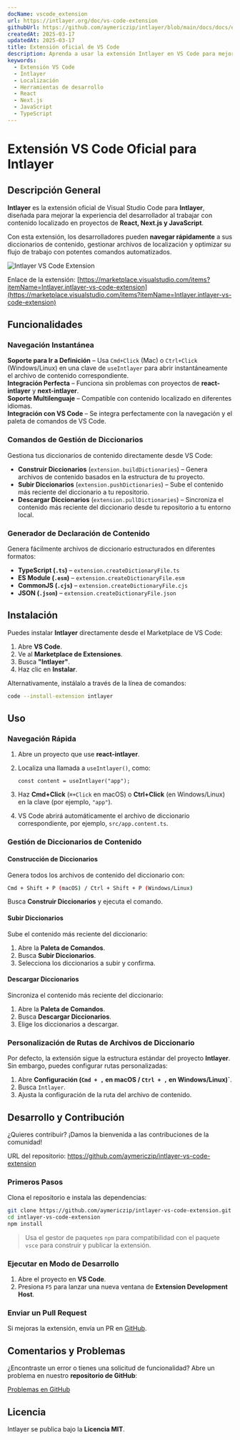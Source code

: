 ```yaml
---
docName: vscode_extension
url: https://intlayer.org/doc/vs-code-extension
githubUrl: https://github.com/aymericzip/intlayer/blob/main/docs/docs/en/vs_code_extension.md
createdAt: 2025-03-17
updatedAt: 2025-03-17
title: Extensión oficial de VS Code
description: Aprenda a usar la extensión Intlayer en VS Code para mejorar su flujo de trabajo. Navegue rápidamente entre los contenidos localizados y administre sus diccionarios de manera eficiente.
keywords:
  - Extensión VS Code
  - Intlayer
  - Localización
  - Herramientas de desarrollo
  - React
  - Next.js
  - JavaScript
  - TypeScript
---
```


# Extensión VS Code Oficial para Intlayer

## Descripción General

**Intlayer** es la extensión oficial de Visual Studio Code para **Intlayer**, diseñada para mejorar la experiencia del desarrollador al trabajar con contenido localizado en proyectos de **React, Next.js y JavaScript**.

Con esta extensión, los desarrolladores pueden **navegar rápidamente** a sus diccionarios de contenido, gestionar archivos de localización y optimizar su flujo de trabajo con potentes comandos automatizados.

![Intlayer VS Code Extension](https://github.com/aymericzip/intlayer/blob/main/docs/assets/vs_code_extension_demo.gif)

Enlace de la extensión: [https://marketplace.visualstudio.com/items?itemName=Intlayer.intlayer-vs-code-extension](https://marketplace.visualstudio.com/items?itemName=Intlayer.intlayer-vs-code-extension)

## Funcionalidades

### Navegación Instantánea

**Soporte para Ir a Definición** – Usa `Cmd+Click` (Mac) o `Ctrl+Click` (Windows/Linux) en una clave de `useIntlayer` para abrir instantáneamente el archivo de contenido correspondiente.  
**Integración Perfecta** – Funciona sin problemas con proyectos de **react-intlayer** y **next-intlayer**.  
**Soporte Multilenguaje** – Compatible con contenido localizado en diferentes idiomas.  
**Integración con VS Code** – Se integra perfectamente con la navegación y el paleta de comandos de VS Code.

### Comandos de Gestión de Diccionarios

Gestiona tus diccionarios de contenido directamente desde VS Code:

- **Construir Diccionarios** (`extension.buildDictionaries`) – Genera archivos de contenido basados en la estructura de tu proyecto.
- **Subir Diccionarios** (`extension.pushDictionaries`) – Sube el contenido más reciente del diccionario a tu repositorio.
- **Descargar Diccionarios** (`extension.pullDictionaries`) – Sincroniza el contenido más reciente del diccionario desde tu repositorio a tu entorno local.

### Generador de Declaración de Contenido

Genera fácilmente archivos de diccionario estructurados en diferentes formatos:

- **TypeScript (`.ts`)** – `extension.createDictionaryFile.ts`
- **ES Module (`.esm`)** – `extension.createDictionaryFile.esm`
- **CommonJS (`.cjs`)** – `extension.createDictionaryFile.cjs`
- **JSON (`.json`)** – `extension.createDictionaryFile.json`

## Instalación

Puedes instalar **Intlayer** directamente desde el Marketplace de VS Code:

1. Abre **VS Code**.
2. Ve al **Marketplace de Extensiones**.
3. Busca **"Intlayer"**.
4. Haz clic en **Instalar**.

Alternativamente, instálalo a través de la línea de comandos:

```sh
code --install-extension intlayer
```

## Uso

### Navegación Rápida

1. Abre un proyecto que use **react-intlayer**.
2. Localiza una llamada a `useIntlayer()`, como:

   ```tsx
   const content = useIntlayer("app");
   ```

3. Haz **Cmd+Click** (`⌘+Click` en macOS) o **Ctrl+Click** (en Windows/Linux) en la clave (por ejemplo, `"app"`).
4. VS Code abrirá automáticamente el archivo de diccionario correspondiente, por ejemplo, `src/app.content.ts`.

### Gestión de Diccionarios de Contenido

#### Construcción de Diccionarios

Genera todos los archivos de contenido del diccionario con:

```sh
Cmd + Shift + P (macOS) / Ctrl + Shift + P (Windows/Linux)
```

Busca **Construir Diccionarios** y ejecuta el comando.

#### Subir Diccionarios

Sube el contenido más reciente del diccionario:

1. Abre la **Paleta de Comandos**.
2. Busca **Subir Diccionarios**.
3. Selecciona los diccionarios a subir y confirma.

#### Descargar Diccionarios

Sincroniza el contenido más reciente del diccionario:

1. Abre la **Paleta de Comandos**.
2. Busca **Descargar Diccionarios**.
3. Elige los diccionarios a descargar.

### Personalización de Rutas de Archivos de Diccionario

Por defecto, la extensión sigue la estructura estándar del proyecto **Intlayer**. Sin embargo, puedes configurar rutas personalizadas:

1. Abre **Configuración (`Cmd + ,` en macOS / `Ctrl + ,` en Windows/Linux)`**.
2. Busca `Intlayer`.
3. Ajusta la configuración de la ruta del archivo de contenido.

## Desarrollo y Contribución

¿Quieres contribuir? ¡Damos la bienvenida a las contribuciones de la comunidad!

URL del repositorio: https://github.com/aymericzip/intlayer-vs-code-extension

### Primeros Pasos

Clona el repositorio e instala las dependencias:

```sh
git clone https://github.com/aymericzip/intlayer-vs-code-extension.git
cd intlayer-vs-code-extension
npm install
```

> Usa el gestor de paquetes `npm` para compatibilidad con el paquete `vsce` para construir y publicar la extensión.

### Ejecutar en Modo de Desarrollo

1. Abre el proyecto en **VS Code**.
2. Presiona `F5` para lanzar una nueva ventana de **Extension Development Host**.

### Enviar un Pull Request

Si mejoras la extensión, envía un PR en [GitHub](https://github.com/aymericzip/intlayer-vs-code-extension).

## Comentarios y Problemas

¿Encontraste un error o tienes una solicitud de funcionalidad? Abre un problema en nuestro **repositorio de GitHub**:

[Problemas en GitHub](https://github.com/aymericzip/intlayer-vs-code-extension/issues)

## Licencia

Intlayer se publica bajo la **Licencia MIT**.
